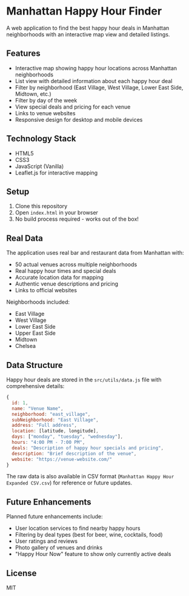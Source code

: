 # Manhattan Happy Hour Finder

A web application to find the best happy hour deals in Manhattan neighborhoods with an interactive map view and detailed listings.

## Features

- Interactive map showing happy hour locations across Manhattan neighborhoods
- List view with detailed information about each happy hour deal
- Filter by neighborhood (East Village, West Village, Lower East Side, Midtown, etc.)
- Filter by day of the week
- View special deals and pricing for each venue
- Links to venue websites
- Responsive design for desktop and mobile devices

## Technology Stack

- HTML5
- CSS3
- JavaScript (Vanilla)
- Leaflet.js for interactive mapping

## Setup

1. Clone this repository
2. Open `index.html` in your browser
3. No build process required - works out of the box!

## Real Data

The application uses real bar and restaurant data from Manhattan with:

- 50 actual venues across multiple neighborhoods
- Real happy hour times and special deals
- Accurate location data for mapping
- Authentic venue descriptions and pricing
- Links to official websites

Neighborhoods included:
- East Village
- West Village
- Lower East Side
- Upper East Side
- Midtown
- Chelsea

## Data Structure

Happy hour deals are stored in the `src/utils/data.js` file with comprehensive details:

```javascript
{
  id: 1,
  name: "Venue Name",
  neighborhood: "east_village",
  subNeighborhood: "East Village",
  address: "Full address",
  location: [latitude, longitude],
  days: ["monday", "tuesday", "wednesday"],
  hours: "4:00 PM - 7:00 PM",
  deals: "Description of happy hour specials and pricing",
  description: "Brief description of the venue",
  website: "https://venue-website.com/"
}
```

The raw data is also available in CSV format (`Manhattan Happy Hour Expanded CSV.csv`) for reference or future updates.

## Future Enhancements

Planned future enhancements include:
- User location services to find nearby happy hours
- Filtering by deal types (best for beer, wine, cocktails, food)
- User ratings and reviews
- Photo gallery of venues and drinks
- "Happy Hour Now" feature to show only currently active deals

## License

MIT